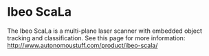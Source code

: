 Ibeo ScaLa
==========

The Ibeo ScaLa is a multi-plane laser scanner with embedded object tracking and classification.  See this page for more information: http://www.autonomoustuff.com/product/ibeo-scala/
